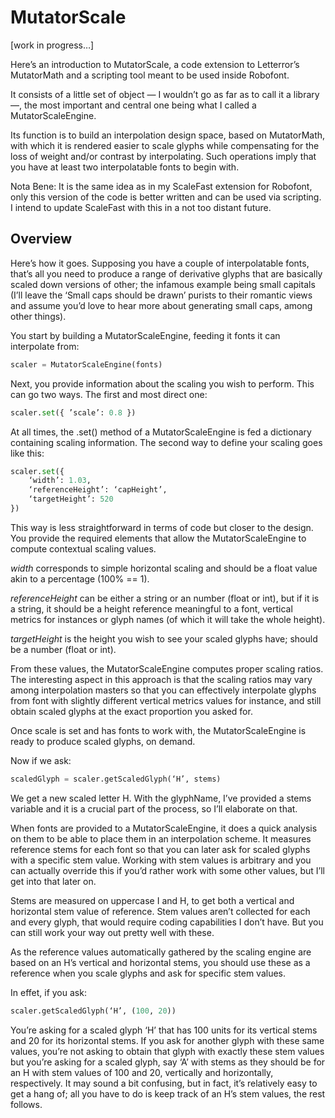 # MutatorScale

[work in progress…]

Here’s an introduction to MutatorScale, a code extension to Letterror’s MutatorMath and a scripting tool meant to be used inside Robofont.

It consists of a little set of object — I wouldn’t go as far as to call it a library —, the most important and central one being what I called a MutatorScaleEngine.

Its function is to build an interpolation design space, based on MutatorMath, with which it is rendered easier to scale glyphs while compensating for the loss of weight and/or contrast by interpolating. Such operations imply that you have at least two interpolatable fonts to begin with.

Nota Bene: It is the same idea as in my ScaleFast extension for Robofont, only this version of the code is better written and can be used via scripting. I intend to update ScaleFast with this in a not too distant future.

## Overview

Here’s how it goes. Supposing you have a couple of interpolatable fonts, that’s all you need to produce a range of derivative glyphs that are basically scaled down versions of other; the infamous example being small capitals (I’ll leave the  ‘Small caps should be drawn’ purists to their romantic views and assume you’d love to hear more about generating small caps, among other things).

You start by building a MutatorScaleEngine, feeding it fonts it can interpolate from:

```python
scaler = MutatorScaleEngine(fonts)
```

Next, you provide information about the scaling you wish to perform. This can go two ways. The first and most direct one:

```python
scaler.set({ ’scale’: 0.8 })
```

At all times, the .set() method of a MutatorScaleEngine is fed a dictionary containing scaling information. The second way to define your scaling goes like this:

```python
scaler.set({
	‘width’: 1.03,
	‘referenceHeight’: ‘capHeight’,
	‘targetHeight’: 520
})
```

This way is less straightforward in terms of code but closer to the design. You provide the required elements that allow the MutatorScaleEngine to compute contextual scaling values.

*width* corresponds to simple horizontal scaling and should be a float value akin to a percentage (100% == 1).

*referenceHeight* can be either a string or an number (float or int), but if it is a string, it should be a height reference meaningful to a font, vertical metrics for instances or glyph names (of which it will take the whole height).

*targetHeight* is the height you wish to see your scaled glyphs have; should be a number (float or int).

From these values, the MutatorScaleEngine computes proper scaling ratios. The interesting aspect in this approach is that the scaling ratios may vary among interpolation masters so that you can effectively interpolate glyphs from font with slightly different vertical metrics values for instance, and still obtain scaled glyphs at the exact proportion you asked for.

Once scale is set and has fonts to work with, the MutatorScaleEngine is ready to produce scaled glyphs, on demand.

Now if we ask:

```python
scaledGlyph = scaler.getScaledGlyph(‘H’, stems)
```

We get a new scaled letter H. With the glyphName, I’ve provided a stems variable and it is a crucial part of the process, so I’ll elaborate on that.

When fonts are provided to a MutatorScaleEngine, it does a quick analysis on them to be able to place them in an interpolation scheme. It measures reference stems for each font so that you can later ask for scaled glyphs with a specific stem value. Working with stem values is arbitrary and you can actually override this if you’d rather work with some other values, but I’ll get into that later on.

Stems are measured on uppercase I and H, to get both a vertical and horizontal stem value of reference. Stem values aren’t collected for each and every glyph, that would require coding capabilities I don’t have. But you can still work your way out pretty well with these.

As the reference values automatically gathered by the scaling engine are based on an H’s vertical and horizontal stems, you should use these as a reference when you scale glyphs and ask for specific stem values.

In effet, if you ask:

```python
scaler.getScaledGlyph(‘H’, (100, 20))
```

You’re asking for a scaled glyph ‘H’ that has 100 units for its vertical stems and 20 for its horizontal stems. If you ask for another glyph with these same values, you’re not asking to obtain that glyph with exactly these stem values but you’re asking for a scaled glyph, say ‘A’ with stems as they should be for an H with stem values of 100 and 20, vertically and horizontally, respectively. It may sound a bit confusing, but in fact, it’s relatively easy to get a hang of; all you have to do is keep track of an H’s stem values, the rest follows.